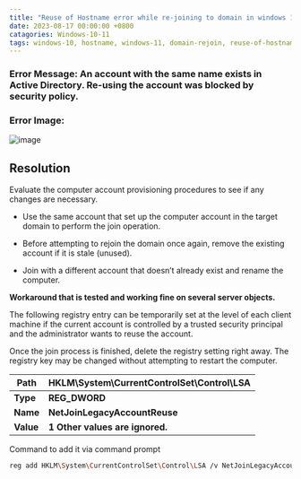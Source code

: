 ```yaml
---
title: "Reuse of Hostname error while re-joining to domain in windows 10 & 11"
date: 2023-08-17 00:00:00 +0800
catagories: Windows-10-11
tags: windows-10, hostname, windows-11, domain-rejoin, reuse-of-hostname
---
```

### Error Message: An account with the same name exists in Active Directory. Re-using the account was blocked by security policy.

### Error Image:

![image](https://github.com/user-attachments/assets/63a45bef-38b8-42a3-8f38-0c286df91ffc)

## Resolution

Evaluate the computer account provisioning procedures to see if any changes are necessary.

* Use the same account that set up the computer account in the target domain to perform the join operation.
    
* Before attempting to rejoin the domain once again, remove the existing account if it is stale (unused).
    
* Join with a different account that doesn’t already exist and rename the computer.
    

**Workaround that is tested and working fine on several server objects.**

The following registry entry can be temporarily set at the level of each client machine if the current account is controlled by a trusted security principal and the administrator wants to reuse the account.

Once the join process is finished, delete the registry setting right away. The registry key may be changed without attempting to restart the computer.

| Path | HKLM\\System\\CurrentControlSet\\Control\\LSA |
| --- | --- |
| **Type** | **REG\_DWORD** |
| **Name** | **NetJoinLegacyAccountReuse** |
| **Value** | **1 Other values are ignored.** |

Command to add it via command prompt

```bash
reg add HKLM\System\CurrentControlSet\Control\LSA /v NetJoinLegacyAccountReuse /t REG_DWORD /d 1 /f
```
